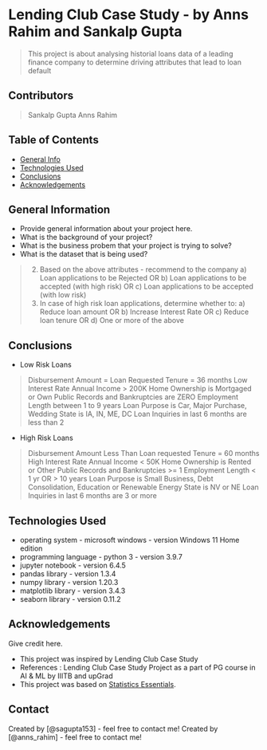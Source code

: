 # Lending Club Case Study - by Anns Rahim and Sankalp Gupta
> This project is about analysing historial loans data of a leading finance company to determine driving attributes that lead to loan default

## Contributors
> Sankalp Gupta
> Anns Rahim


## Table of Contents
* [General Info](#general-information)
* [Technologies Used](#technologies-used)
* [Conclusions](#conclusions)
* [Acknowledgements](#acknowledgements)

<!-- You can include any other section that is pertinent to your problem -->

## General Information
- Provide general information about your project here.
- What is the background of your project?
- What is the business probem that your project is trying to solve?
- What is the dataset that is being used?
> 2. Based on the above attributes - recommend to the company
>    a) Loan applications to be Rejected OR
>    b) Loan applications to be accepted (with high risk) OR
>    c) Loan applications to be accepted (with low risk)
> 3. In case of high risk loan applications, determine whether to:
>    a) Reduce loan amount OR
>    b) Increase Interest Rate OR
>    c) Reduce loan tenure OR
>    d) One or more of the above


<!-- You don't have to answer all the questions - just the ones relevant to your project. -->

## Conclusions
- Low Risk Loans
> Disbursement Amount = Loan Requested
> Tenure = 36 months
> Low Interest Rate
> Annual Income > 200K
> Home Ownership is Mortgaged or Own
> Public Records and Bankruptcies are ZERO
> Employment Length between 1 to 9 years
> Loan Purpose is Car, Major Purchase, Wedding
> State is IA, IN, ME, DC
> Loan Inquiries in last 6 months are less than 2

- High Risk Loans
> Disbursement Amount Less Than Loan requested
> Tenure = 60 months
> High Interest Rate
> Annual Income < 50K
> Home Ownership is Rented or Other
> Public Records and Bankruptcies >= 1
> Employment Length < 1 yr OR > 10 years
> Loan Purpose is Small Business, Debt Consolidation, Education or Renewable Energy
> State is NV or NE
> Loan Inquiries in last 6 months are 3 or more

<!-- You don't have to answer all the questions - just the ones relevant to your project. -->


## Technologies Used
- operating system - microsoft windows - version Windows 11 Home edition
- programming language - python 3 - version 3.9.7 
- jupyter notebook - version 6.4.5
- pandas library - version 1.3.4
- numpy library - version 1.20.3
- matplotlib library - version 3.4.3
- seaborn library - version 0.11.2

<!-- As the libraries versions keep on changing, it is recommended to mention the version of library used in this project -->

## Acknowledgements
Give credit here.
- This project was inspired by Lending Club Case Study
- References : Lending Club Case Study Project as a part of PG course in AI & ML by IIITB and upGrad
- This project was based on [Statistics Essentials](https://learn.upgrad.com/course/1994/segment/13374/100455/302536/1574889).


## Contact
Created by [@sagupta153] - feel free to contact me!
Created by [@anns_rahim] - feel free to contact me!